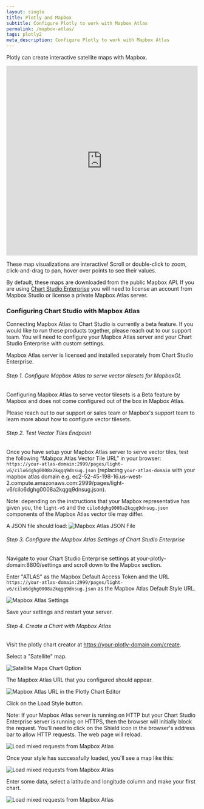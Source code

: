 ```yaml
---
layout: single
title: Plotly and Mapbox
subtitle: Configure Plotly to work with Mapbox Atlas
permalink: /mapbox-atlas/
tags: plotly2
meta_description: Configure Plotly to work with Mapbox Atlas
---
```


Plotly can create interactive satellite maps with Mapbox.

<iframe src="https://plot.ly/~jackluo/400.embed" width="100%" height="500px" style="border: none"></iframe>

These map visualizations are interactive! Scroll or double-click to zoom, click-and-drag to pan, hover over points to see their values.

By default, these maps are downloaded from the public Mapbox API. If you are using [Chart Studio Enterprise](https://plot.ly/product/enterprise/) you will need to license an account from Mapbox Studio or license a private Mapbox Atlas server.

### Configuring Chart Studio with Mapbox Atlas

Connecting Mapbox Atlas to Chart Studio is currently a beta feature. If you would like to run these products together, please reach out to our support team. You will need to configure your Mapbox Atlas server and your Chart Studio Enterprise with custom settings.

Mapbox Atlas server is licensed and installed separately from Chart Studio Enterprise.

###### Step 1. Configure Mapbox Atlas to serve vector tilesets for MapboxGL
Configuring Mapbox Atlas to serve vector tilesets is a Beta feature by Mapbox and does not come configured out of the box in Mapbox Atlas.

Please reach out to our support or sales team or Mapbox's support team to learn more about how to configure vector tilesets.

###### Step 2. Test Vector Tiles Endpoint

Once you have setup your Mapbox Atlas server to serve vector tiles, test the following “Mabpox Atlas Vector Tile URL” in your browser: `https://your-atlas-domain:2999/pages/light-v6/cilo6dghg0008a2kqgq9dnsug.json` (replacing `your-atlas-domain` with your mapbox atlas domain e.g. ec2-52-45-198-16.us-west-2.compute.amazonaws.com:2999/pages/light-v6/cilo6dghg0008a2kqgq9dnsug.json).

Note: depending on the instructions that your Mapbox representative has given you, the `light-v6` and the `cilo6dghg0008a2kqgq9dnsug.json` components of the Mapbox Atlas vector tile may differ.

A JSON file should load:
![Mapbox Atlas JSON File](/static/images/mapbox-atlas/atlas-json.png)

###### Step 3. Configure the Mapbox Atlas Settings of Chart Studio Enterprise

Navigate to your Chart Studio Enterprise settings at your-plotly-domain:8800/settings and scroll down to the Mapbox section.

Enter "ATLAS" as the Mapbox Default Access Token and the URL `https://your-atlas-domain:2999/pages/light-v6/cilo6dghg0008a2kqgq9dnsug.json` as the Mapbox Atlas Default Style URL.

![Mapbox Atlas Settings](/static/images/mapbox-atlas/mapbox-settings.png)

Save your settings and restart your server.

###### Step 4. Create a Chart with Mapbox Atlas

Visit the plotly chart creator at https://your-plotly-domain.com/create.

Select a "Satellite" map.

![Satellite Maps Chart Option](/static/images/mapbox-atlas/satellite-maps-chart-option.png)

The Mapbox Atlas URL that you configured should appear.

![Mapbox Atlas URL in the Plotly Chart Editor](/static/images/mapbox-atlas/mapbox-atlas-style-url.png)

Click on the Load Style button.

Note: If your Mapbox Atlas server is running on HTTP but your Chart Studio Enterprise server is running on HTTPS, then the browser will initially block the request.
You'll need to click on the Shield icon in the browser's address bar to allow HTTP requests. The web page will reload.

![Load mixed requests from Mapbox Atlas](/static/images/mapbox-atlas/load-unsafe-scripts.png)

Once your style has successfully loaded, you'll see a map like this:

![Load mixed requests from Mapbox Atlas](/static/images/mapbox-atlas/plotly-chart-editor-with-a-mapbox-atlas-chart.png)

Enter some data, select a latitude and longitude column and make your first chart.

![Load mixed requests from Mapbox Atlas](/static/images/mapbox-atlas/plotly-mapbox-chart.png)
